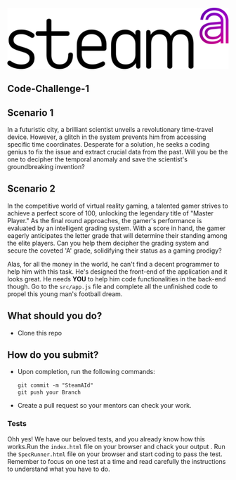 
![alt text](https://github.com/prasanthsteamA/images/blob/main/SteamA-BlackLogo%202%201.png)

##  Code-Challenge-1

## Scenario 1
In a futuristic city, a brilliant scientist unveils a revolutionary time-travel device. However, a glitch in the system prevents him from accessing specific time coordinates. Desperate for a solution, he seeks a coding genius to fix the issue and extract crucial data from the past. Will you be the one to decipher the temporal anomaly and save the scientist's groundbreaking invention?

## Scenario 2
In the competitive world of virtual reality gaming, a talented gamer strives to achieve a perfect score of 100, unlocking the legendary title of "Master Player." As the final round approaches, the gamer's performance is evaluated by an intelligent grading system. With a score in hand, the gamer eagerly anticipates the letter grade that will determine their standing among the elite players. Can you help them decipher the grading system and secure the coveted 'A' grade, solidifying their status as a gaming prodigy?

Alas, for all the money in the world, he can't find a decent programmer to help him with this task. He's designed the front-end of the application and it looks great. He needs **YOU** to help him code functionalities in the back-end though. Go to the `src/app.js` file and complete all the unfinished code to propel this young man's football dream.

## What should you do?

- Clone this repo


## How do you submit?

- Upon completion, run the following commands:

  ```
  git commit -m "SteamAId"
  git push your Branch
  ```

- Create a pull request so your mentors can check your work.



### Tests

Ohh yes! We have our beloved tests, and you already know how this works.Run the `index.html` file on your browser and chack your output . Run the `SpecRunner.html` file on your browser and start coding to pass the test. Remember to focus on one test at a time and read carefully the instructions to understand what you have to do.
